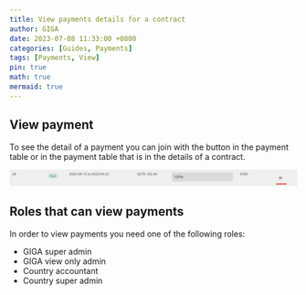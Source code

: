 ```yaml
---
title: View payments details for a contract
author: GIGA
date: 2023-07-08 11:33:00 +0800
categories: [Guides, Payments]
tags: [Payments, View]
pin: true
math: true
mermaid: true
---
```


## View payment

To see the detail of a payment you can join with the button in the payment table or in the payment table that is in the details of a contract.

![View payment](/assets/img/posts/view-payment/view-payment-01.png)

## Roles that can view payments

In order to view payments you need one of the following roles:

- GIGA super admin
- GIGA view only admin
- Country accountant
- Country super admin

